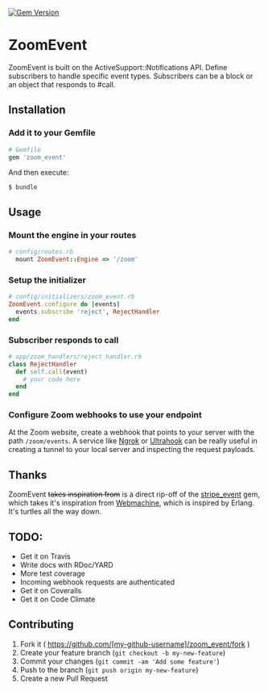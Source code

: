 [![Gem Version](https://badge.fury.io/rb/zoom_event.svg)](http://badge.fury.io/rb/zoom_event)

# ZoomEvent

ZoomEvent is built on the ActiveSupport::Notifications API. Define subscribers to handle specific event types. Subscribers can be a block or an object that responds to #call.


## Installation

### Add it to your Gemfile

```ruby
# Gemfile
gem 'zoom_event'
```

And then execute:

    $ bundle

## Usage

### Mount the engine in your routes

```ruby
# config/routes.rb
  mount ZoomEvent::Engine => '/zoom'
```

### Setup the initializer

```ruby
# config/initializers/zoom_event.rb
ZoomEvent.configure do |events|
  events.subscribe 'reject', RejectHandler
end
```

### Subscriber responds to call

```ruby
# app/zoom_handlers/reject_handler.rb
class RejectHandler
  def self.call(event)
    # your code here
  end
end
```

### Configure Zoom webhooks to use your endpoint

At the Zoom website, create a webhook that points to your server with the path `/zoom/events`. A service like [Ngrok](https://ngrok.com/) or [Ultrahook](http://www.ultrahook.com/) can be really useful in creating a tunnel to your local server and inspecting the request payloads.


## Thanks

ZoomEvent ~~takes inspiration from~~ is a direct rip-off of the [stripe_event](https://github.com/integrallis/stripe_event) gem, which takes it's inspiration from [Webmachine](https://github.com/seancribbs/webmachine-ruby/blob/6edaecea1ceab7c2c54fc5e83446317524f6bb8b/lib/webmachine/events.rb), which is inspired by Erlang. It's turtles all the way down.


## TODO:

* Get it on Travis
* Write docs with RDoc/YARD
* More test coverage
* Incoming webhook requests are authenticated
* Get it on Coveralls
* Get it on Code Climate


## Contributing

1. Fork it ( https://github.com/[my-github-username]/zoom_event/fork )
2. Create your feature branch (`git checkout -b my-new-feature`)
3. Commit your changes (`git commit -am 'Add some feature'`)
4. Push to the branch (`git push origin my-new-feature`)
5. Create a new Pull Request
